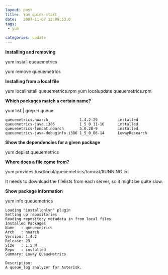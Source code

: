 ```yaml
---
layout: post
title:  Yum quick-start
date:   2007-11-07 12:09:53.0
tags:
 - yum

categories: update
---
```


**Installing and removing**


yum install queuemetrics

yum remove queuemetrics

**Installing from a local file**


yum localinstall queuemetrics.rpm
yum localupdate queuemetrics.rpm


**Which packages match a certain name?**


yum list | grep -i queue

    
    queuemetrics.noarch              1.4.2-29         installed
    queuemetrics-java.i386           1_5_0_11-16      installed
    queuemetrics-tomcat.noarch       5.0.28-9         installed
    queuemetrics-java-debuginfo.i386 1_5_0_06-14      LowayResearch


**Show the dependencies for a given package**


yum deplist queuemetrics

**Where does a file come from?**


yum provides /usr/local/queuemetrics/tomcat/RUNNING.txt

It needs to download the filelists from each server, so it might be quite slow.

**Show package information**


yum info queuemetrics

    
    Loading "installonlyn" plugin
    Setting up repositories
    Reading repository metadata in from local files
    Installed Packages
    Name   : queuemetrics
    Arch   : noarch
    Version: 1.4.2
    Release: 29
    Size   : 1.5 M
    Repo   : installed
    Summary: Loway QueueMetrics
    
    Description:
    A queue_log analyzer for Asterisk.

